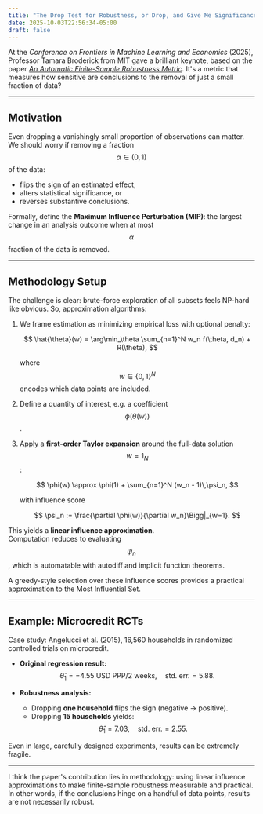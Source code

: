 ```yaml
---
title: "The Drop Test for Robustness, or Drop, and Give Me Significance***"
date: 2025-10-03T22:56:34-05:00
draft: false
---
```


At the *Conference on Frontiers in Machine Learning and Economics* (2025), Professor Tamara Broderick from MIT gave a brilliant keynote, based on the paper *[An Automatic Finite-Sample Robustness Metric](https://arxiv.org/abs/2011.14999)*. It's a metric that measures how sensitive are conclusions to the removal of just a small fraction of data? 

---

## Motivation  

Even dropping a vanishingly small proportion of observations can matter.  
We should worry if removing a fraction $$\alpha \in (0,1)$$ of the data:  

- flips the sign of an estimated effect,  
- alters statistical significance, or  
- reverses substantive conclusions.  

Formally, define the **Maximum Influence Perturbation (MIP)**: the largest change in an analysis outcome when at most $$\alpha$$ fraction of the data is removed.  

---

## Methodology Setup  

The challenge is clear: brute-force exploration of all subsets feels NP-hard like obvious. So, approximation algorithms:

1. We frame estimation as minimizing empirical loss with optional penalty:  

   $$
   \hat{\theta}(w) = \arg\min_\theta \sum_{n=1}^N w_n f(\theta, d_n) + R(\theta),
   $$

   where $$w \in \{0,1\}^N$$ encodes which data points are included.  

2. Define a quantity of interest, e.g. a coefficient $$\phi(\hat{\theta}(w))$$.  

3. Apply a **first-order Taylor expansion** around the full-data solution $$w = 1_N$$:  

   $$
   \phi(w) \approx \phi(1) + \sum_{n=1}^N (w_n - 1)\,\psi_n,
   $$

   with influence score  

   $$
   \psi_n := \frac{\partial \phi(w)}{\partial w_n}\Bigg|_{w=1}.
   $$

This yields a **linear influence approximation**.  
Computation reduces to evaluating $$\psi_n$$, which is automatable with autodiff and implicit function theorems.  

A greedy-style selection over these influence scores provides a practical approximation to the Most Influential Set.  

---

## Example: Microcredit RCTs  

Case study: Angelucci et al. (2015), 16,560 households in randomized controlled trials on microcredit.  

- **Original regression result:**  
  $$
  \hat{\theta}_1 = -4.55 \ \text{USD PPP/2 weeks}, \quad \text{std. err.} = 5.88.
  $$

- **Robustness analysis:**  
  - Dropping **one household** flips the sign (negative → positive).  
  - Dropping **15 households** yields:  
    $$
    \hat{\theta}_1 = 7.03, \quad \text{std. err.} = 2.55.
    $$

Even in large, carefully designed experiments, results can be extremely fragile.  

---

I think the paper's contribution lies in methodology: using linear influence approximations to make finite-sample robustness measurable and practical. In other words, if the conclusions hinge on a handful of data points, results are not necessarily robust.  
